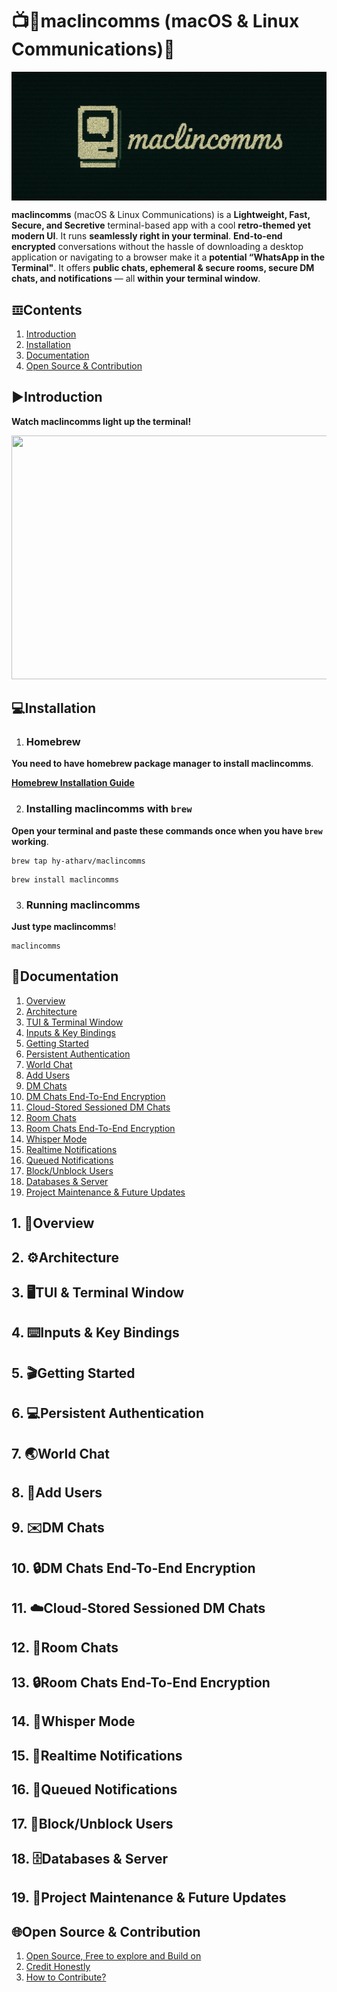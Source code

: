 # 📺💬maclincomms (macOS & Linux Communications)💬
<p align="center">
<img width=700 src="https://github.com/hy-atharv/maclincomms/blob/76841e0ce9206b8703f185bee8efd2158fda9df3/maclincomms.png" align="center">
</p>

**maclincomms** (macOS & Linux Communications) is a **Lightweight, Fast, Secure, and Secretive** terminal-based app with a cool **retro-themed yet modern UI**. It runs **seamlessly right in your terminal**.
**End-to-end encrypted** conversations without the hassle of downloading a desktop application or navigating to a browser make it a **potential “WhatsApp in the Terminal"**.
It offers **public chats, ephemeral & secure rooms, secure DM chats, and notifications** — all **within your terminal window**.


## 𝌞Contents

1. [Introduction](https://github.com/hy-atharv/maclincomms#%EF%B8%8Fintroduction)
2. [Installation](https://github.com/hy-atharv/maclincomms/blob/main/README.md#installation)
3. [Documentation](https://github.com/hy-atharv/maclincomms/blob/main/README.md#documentation)
4. [Open Source & Contribution](https://github.com/hy-atharv/maclincomms/blob/main/README.md#open-source--contribution)

## ▶️Introduction
**Watch maclincomms light up the terminal!**

<p align="center">
  <a href="https://youtu.be/Vs1rYvz6bCc">
    <img src="https://github.com/user-attachments/assets/b58a4a5f-8acb-46b2-a784-f6432458e207" width="630" height="390">
  </a>
</p>

## 💻Installation

1. ### Homebrew
**You need to have homebrew package manager to install maclincomms**.

[**Homebrew Installation Guide**](https://brew.sh)

2. ### Installing maclincomms with `brew`
**Open your terminal and paste these commands once when you have `brew` working**.
```
brew tap hy-atharv/maclincomms
```
```
brew install maclincomms
```
3. ### Running maclincomms
**Just type maclincomms**!
```
maclincomms
```

## 📜Documentation

1. [Overview](https://github.com/hy-atharv/maclincomms#1-overview)
2. [Architecture](https://github.com/hy-atharv/maclincomms#2-%EF%B8%8Farchitecture)
3. [TUI & Terminal Window](https://github.com/hy-atharv/maclincomms#3-%EF%B8%8Ftui--terminal-window)
4. [Inputs & Key Bindings](https://github.com/hy-atharv/maclincomms#4-%EF%B8%8Finputs--key-bindings)
5. [Getting Started](https://github.com/hy-atharv/maclincomms/blob/main/README.md#5-getting-started)
6. [Persistent Authentication](https://github.com/hy-atharv/maclincomms/blob/main/README.md#6-persistent-authentication)
7. [World Chat](https://github.com/hy-atharv/maclincomms/blob/main/README.md#7-world-chat)
8. [Add Users](https://github.com/hy-atharv/maclincomms/blob/main/README.md#8-add-users)
9. [DM Chats](https://github.com/hy-atharv/maclincomms/blob/main/README.md#9-%EF%B8%8Fdm-chats)
10. [DM Chats End-To-End Encryption](https://github.com/hy-atharv/maclincomms/blob/main/README.md#10-dm-chats-end-to-end-encryption)
11. [Cloud-Stored Sessioned DM Chats](https://github.com/hy-atharv/maclincomms/blob/main/README.md#11-%EF%B8%8Fcloud-stored-sessioned-dm-chats)
12. [Room Chats](https://github.com/hy-atharv/maclincomms/blob/main/README.md#12-room-chats)
13. [Room Chats End-To-End Encryption](https://github.com/hy-atharv/maclincomms/blob/main/README.md#13-room-chats-end-to-end-encryption)
14. [Whisper Mode](https://github.com/hy-atharv/maclincomms/blob/main/README.md#14-whisper-mode)
15. [Realtime Notifications](https://github.com/hy-atharv/maclincomms/blob/main/README.md#open-source--contribution)
16. [Queued Notifications](https://github.com/hy-atharv/maclincomms/blob/main/README.md#open-source--contribution)
17. [Block/Unblock Users](https://github.com/hy-atharv/maclincomms/blob/main/README.md#open-source--contribution)
18. [Databases & Server](https://github.com/hy-atharv/maclincomms/blob/main/README.md#open-source--contribution)
19. [Project Maintenance & Future Updates](https://github.com/hy-atharv/maclincomms/blob/main/README.md#open-source--contribution)


## 1. 🔮Overview

## 2. ⚙️Architecture

## 3. 🖥️TUI & Terminal Window

## 4. ⌨️Inputs & Key Bindings

## 5. 🎬Getting Started

## 6. 💻Persistent Authentication

## 7. 🌏World Chat

## 8. 👥Add Users

## 9. ✉️DM Chats

## 10. 🔒DM Chats End-To-End Encryption

## 11. ☁️Cloud-Stored Sessioned DM Chats

## 12. 🚪Room Chats

## 13. 🔒Room Chats End-To-End Encryption

## 14. 🤫Whisper Mode

## 15. 🔔Realtime Notifications

## 16. 🔔Queued Notifications

## 17. 🚫Block/Unblock Users

## 18. 🗄️Databases & Server

## 19. 🔄Project Maintenance & Future Updates


## 🌐Open Source & Contribution

1. [Open Source, Free to explore and Build on](https://github.com/hy-atharv/maclincomms#%EF%B8%8Fintroduction)
2. [Credit Honestly](https://github.com/hy-atharv/maclincomms#%EF%B8%8Fintroduction)
3. [How to Contribute?](https://github.com/hy-atharv/maclincomms#%EF%B8%8Fintroduction)

